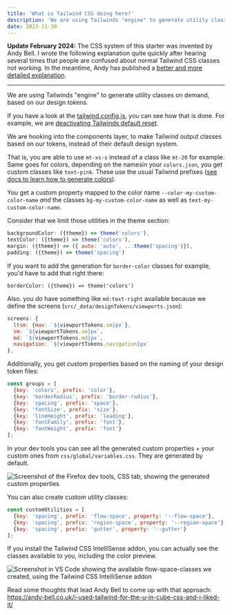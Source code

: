```yaml
---
title: 'What is Tailwind CSS doing here?'
description: 'We are using Tailwinds "engine" to generate utility classes on demand, based on our design tokens. '
date: 2023-11-30
---
```


**Update February 2024:**
The CSS system of this starter was invented by Andy Bell.
I wrote the following explanation quite quickly after hearing several times that people are confused about normal Tailwind CSS classes not working. In the meantime, Andy has published a [better and more detailed explanation](https://piccalil.li/blog/a-css-project-boilerplate/).

---

We are using Tailwinds "engine" to generate utility classes on demand, based on our design tokens.

If you have a look at the [tailwind.config.js](https://github.com/madrilene/eleventy-excellent/blob/main/tailwind.config.js), you can see how that is done. For example, we are [deactivating Tailwinds default reset](https://github.com/madrilene/eleventy-excellent/blob/main/tailwind.config.js#L72C1-L72C22).

We are hooking into the components layer, to make Tailwind output classes based on our tokens, instead of their default design system.

That is, you are able to use `mt-xs-s` instead of a class like `mt-20` for example. Same goes for colors, depending on the namesin your `colors.json`, you get custom classes like `text-pink`. These use the usual Tailwind prefixes ([see docs to learn how to generate colors](/get-started/#design-tokens)).

You get a custom property mapped to the color name `--color-my-custom-color-name` _and_ the classes `bg-my-custom-color-name` as well as `text-my-custom-color-name`.

Consider that we limit those utilities in the theme section:

```js
backgroundColor: ({theme}) => theme('colors'),
textColor: ({theme}) => theme('colors'),
margin: ({theme}) => ({ auto: 'auto', ...theme('spacing')}),
padding: ({theme}) => theme('spacing')
```

If you want to add the generation for `border-color` classes for example, you'd have to add that right there:

`borderColor: ({theme}) => theme('colors')`

Also. you _do_ have something like `md:text-right` available because we define the screens (`src/_data/designTokens/viewports.json`):

```js
screens: {
  ltsm: {max: `${viewportTokens.sm}px`},
  sm: `${viewportTokens.sm}px`,
  md: `${viewportTokens.md}px`,
  navigation: `${viewportTokens.navigation}px`
},
```

Additionally, you get custom properties based on the naming of your design token files:

```js
const groups = [
  {key: 'colors', prefix: 'color'},
  {key: 'borderRadius', prefix: 'border-radius'},
  {key: 'spacing', prefix: 'space'},
  {key: 'fontSize', prefix: 'size'},
  {key: 'lineHeight', prefix: 'leading'},
  {key: 'fontFamily', prefix: 'font'},
  {key: 'fontWeight', prefix: 'font'}
];
```

In your dev tools you can see all the generated custom properties + your custom ones from `css/global/variables.css`.
They are generated by default.

![Screenshot of the Firefox dev tools, CSS tab, showing the generated custom properties](/assets/images/blog/custom-properties.png)

You can also create custom utility classes:

```js
const customUtilities = [
  {key: 'spacing', prefix: 'flow-space', property: '--flow-space'},
  {key: 'spacing', prefix: 'region-space', property: '--region-space'},
  {key: 'spacing', prefix: 'gutter', property: '--gutter'}
];
```

If you install the Tailwind CSS IntelliSense addon, you can actually see the classes available to you, including the color preview.

![Screenshot in VS Code showing the available flow-space-classes we created, using the Tailwind CSS IntelliSense addon](/assets/images/blog/intellisense.png)

Read some thoughts that lead Andy Bell to come up with that approach: https://andy-bell.co.uk/i-used-tailwind-for-the-u-in-cube-css-and-i-liked-it/
